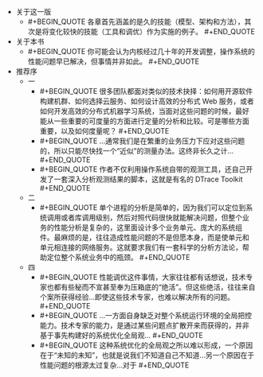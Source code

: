 - 关于这一版
	- #+BEGIN_QUOTE
	  各章首先涵盖的是久的技能（模型、架构和方法），其次是将变化较快的技能（工具和调优）作为实施的例子。
	  #+END_QUOTE
- 关于本书
	- #+BEGIN_QUOTE
	  你可能会认为内核经过几十年的开发调整，操作系统的性能问题早已解决，但事情并非如此。
	  #+END_QUOTE
- 推荐序
	- 一
		- #+BEGIN_QUOTE
		  很多团队都面对类似的技术抉择：如何用开源软件构建机群、如何选择云服务、如何设计高效的分布式 Web 服务，或者如何开发高效的分布式机器学习系统，当面对这些问题的时候，最好能从一些重要的可度量的方面进行定量的分析和比较。可是哪些方面重要，以及如何度量呢？
		  #+END_QUOTE
		- #+BEGIN_QUOTE
		  ...通常我们是在繁重的业务压力下应对这些问题的，所以只能尽快找一个“近似”的测量办法。这终非长久之计...
		  #+END_QUOTE
		- #+BEGIN_QUOTE
		  作者不仅利用操作系统自带的观测工具，还自己开发了一套深入分析观测结果的脚本，这就是有名的 DTrace Toolkit
		  #+END_QUOTE
	- 二
		- #+BEGIN_QUOTE
		  单个进程的分析是简单的，因为我们可以定位到系统调用或者库调用级别，然后对照代码很快就能解决问题，但整个业务的性能分析是复杂的，这里面设计多个业务单元、庞大的系统组件。最麻烦的是，往往造成性能问题的不是但愿本身，而是使单元和单元相连接的网络服务。这就要求我们有一套科学的分析方法论，帮助定位整个系统业务中的瓶颈。
		  #+END_QUOTE
	- 四
		- #+BEGIN_QUOTE
		  性能调优这件事情，大家往往都有话想说，技术专家也都有些秘而不宣甚至奉为压箱底的“绝活”。但这些绝活，往往来自个案所获得经验...即使这些技术专家，也难以解决所有的问题。
		  #+END_QUOTE
		- #+BEGIN_QUOTE
		  ...一方面自身缺乏对整个系统运行环境的全局把控能力。技术专家的能力，是通过某些问题点扩散开来而获得的，并非基于事先构建好的系统优化全局观...
		  #+END_QUOTE
		- #+BEGIN_QUOTE
		  这种系统优化的全局观之所以难以形成，一个原因在于“未知的未知”，也就是说我们不知道自己不知道...另一个原因在于性能问题的根源太过复杂...对于
		  #+END_QUOTE